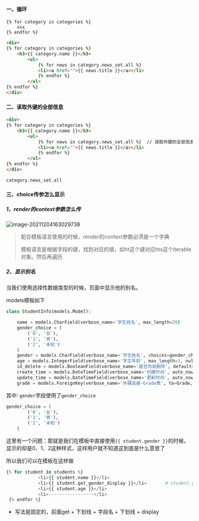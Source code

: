 #### 一、循环

```
{% for category in categories %}
	xxx
{% endfor %}
```



```HTML
<div>
{% for category in categories %}
    <h3>{{ category.name }}</h3>
        <ul>
            {% for news in category.news_set.all %}
            <li><a href="">{{ news.title }}</a></li>
            {% endfor %}
        </ul>
{% endfor %}
</div>
```





#### 二、读取外键的全部信息

```HTML
<div>
{% for category in categories %}
    <h3>{{ category.name }}</h3>
        <ul>
            {% for news in category.news_set.all %}	 // 读取外键的全部信息，这里面all不加括号，在python中需要加，
            <li><a href="">{{ news.title }}</a></li>
            {% endfor %}
        </ul>
{% endfor %}
</div>
```

```bash
category.news_set.all
```





#### 三、choice传参怎么显示

##### 1、render的context参数怎么传

![image-20211204163029738](../../../笔记/Django/image-20211204163029738.png)

> 配合模板语言使用的时候，render的context参数必须是一个字典
>
> 模板语言是根据字段的键，找到对应的值，如ht这个键对应hts这个iterable对象。然后再遍历



##### 2、显示别名

当我们使用选择性数据类型的时候，页面中显示他的别名。

models模板如下

```python
class StudentInfo(models.Model):

    name = models.CharField(verbose_name='学生姓名', max_length=20)
    gender_choice = (
        ('0', '女'),
        ('1', '男'),
        ('2', '未知')
    )
    gender = models.CharField(verbose_name='学生姓名', choices=gender_choice, max_length=20)
    age = models.IntegerField(verbose_name='学生年龄', max_length=3, null=False)
    id_delete = models.BooleanField(verbose_name='是否伪装删除', default=False)
    create_time = models.DateTimeField(verbose_name='创建时间', auto_now_add=True)
    update_time = models.DateTimeField(verbose_name='更新时间', auto_now=True)
    grade = models.ForeignKey(verbose_name='外键连接-Grade表', to=Grade, on_delete=True)
```

其中: `gender`字段使用了`gender_choice`

```python
gender_choice = (
        ('0', '女'),
        ('1', '男'),
        ('2', '未知')
    )
```

这里有一个问题：那就是我们在模板中直接使用`{{ student.gender }}`的时候，显示的却是0、1、2这种样式，这样用户就不知道这到底是什么意思了

所以我们可以在模板在这样做

```python
{% for student in students %}
            <li>{{ student.name }}</li>
            <li>{{ student.get_gender_display }}</li>		# student.get_我们的字段名_display
            <li>{{ student.age }}</li>
            <li>-----------------</li>
 {% endfor %}
```

- 写法是固定的，前面get + 下划线 + 字段名 + 下划线 + display





